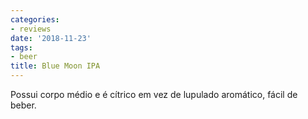 ```yaml
---
categories:
- reviews
date: '2018-11-23'
tags:
- beer
title: Blue Moon IPA
---
```


Possui corpo médio e é cítrico em vez de lupulado aromático, fácil de beber.
